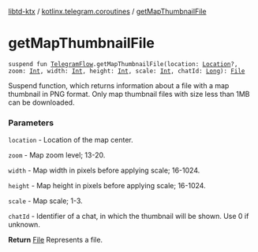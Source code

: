 [libtd-ktx](../index.md) / [kotlinx.telegram.coroutines](index.md) / [getMapThumbnailFile](./get-map-thumbnail-file.md)

# getMapThumbnailFile

`suspend fun `[`TelegramFlow`](../kotlinx.telegram.core/-telegram-flow/index.md)`.getMapThumbnailFile(location: `[`Location`](https://tdlibx.github.io/td/docs/org/drinkless/td/libcore/telegram/TdApi/Location.html)`?, zoom: `[`Int`](https://kotlinlang.org/api/latest/jvm/stdlib/kotlin/-int/index.html)`, width: `[`Int`](https://kotlinlang.org/api/latest/jvm/stdlib/kotlin/-int/index.html)`, height: `[`Int`](https://kotlinlang.org/api/latest/jvm/stdlib/kotlin/-int/index.html)`, scale: `[`Int`](https://kotlinlang.org/api/latest/jvm/stdlib/kotlin/-int/index.html)`, chatId: `[`Long`](https://kotlinlang.org/api/latest/jvm/stdlib/kotlin/-long/index.html)`): `[`File`](https://tdlibx.github.io/td/docs/org/drinkless/td/libcore/telegram/TdApi/File.html)

Suspend function, which returns information about a file with a map thumbnail in PNG format. Only
map thumbnail files with size less than 1MB can be downloaded.

### Parameters

`location` - Location of the map center.

`zoom` - Map zoom level; 13-20.

`width` - Map width in pixels before applying scale; 16-1024.

`height` - Map height in pixels before applying scale; 16-1024.

`scale` - Map scale; 1-3.

`chatId` - Identifier of a chat, in which the thumbnail will be shown. Use 0 if unknown.

**Return**
[File](https://tdlibx.github.io/td/docs/org/drinkless/td/libcore/telegram/TdApi/File.html) Represents a file.

